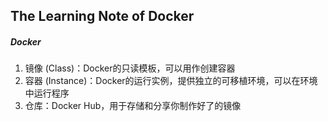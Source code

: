 ## The Learning Note of Docker

##### Docker
1. 镜像 (Class)：Docker的只读模板，可以用作创建容器
2. 容器 (Instance)：Docker的运行实例，提供独立的可移植环境，可以在环境中运行程序
3. 仓库：Docker Hub，用于存储和分享你制作好了的镜像



##### 

